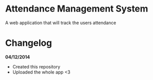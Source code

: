 Attendance Management System
============================

A web application that will track the users attendance

Changelog
============================
**04/12/2014**
 - Created this repository
 - Uploaded the whole app <3
